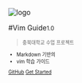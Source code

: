 <!-- _coverpage.md -->

![logo](_images/logo.jpg)

#Vim Guide<small>1.0<small>

>충북대학교 수업 프로젝트

- Markdown 기반의
- vim 학습 가이드


[GitHub](https://github.com/Kim-Juhyeong/Learn-Vim)
[Get Started](#learn-vim-the-smart-way)
